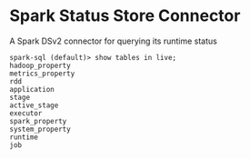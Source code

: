 # Spark Status Store Connector

A Spark DSv2 connector for querying its runtime status



```sparksql
spark-sql (default)> show tables in live;
hadoop_property
metrics_property
rdd
application
stage
active_stage
executor
spark_property
system_property
runtime
job

```